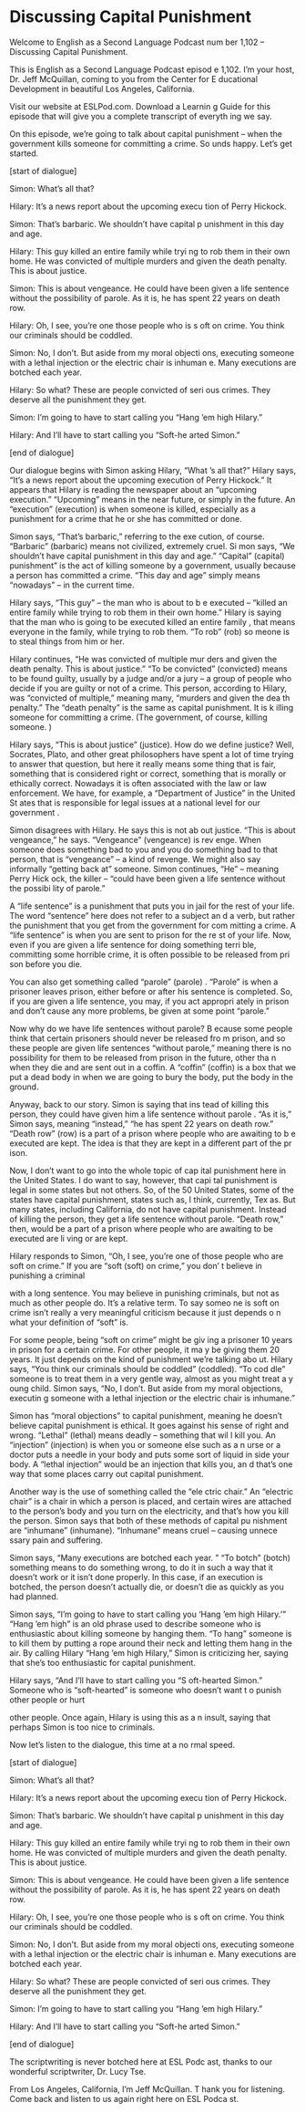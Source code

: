 # Discussing Capital Punishment

Welcome to English as a Second Language Podcast num ber 1,102 – Discussing Capital Punishment.  

This is English as a Second Language Podcast episod e 1,102. I’m your host, Dr. Jeff McQuillan, coming to you from the Center for E ducational Development in beautiful Los Angeles, California.  

Visit our website at ESLPod.com. Download a Learnin g Guide for this episode that will give you a complete transcript of everyth ing we say. 

On this episode, we’re going to talk about capital punishment – when the government kills someone for committing a crime. So unds happy. Let’s get started. 

[start of dialogue] 

Simon: What’s all that? 

Hilary: It’s a news report about the upcoming execu tion of Perry Hickock.  

Simon: That’s barbaric. We shouldn’t have capital p unishment in this day and age.  

Hilary: This guy killed an entire family while tryi ng to rob them in their own home. He was convicted of multiple murders and given the death penalty. This is about justice. 

Simon: This is about vengeance. He could have been given a life sentence without the possibility of parole. As it is, he has  spent 22 years on death row. 

Hilary: Oh, I see, you’re one those people who is s oft on crime. You think our criminals should be coddled. 

Simon: No, I don’t. But aside from my moral objecti ons, executing someone with a lethal injection or the electric chair is inhuman e. Many executions are botched each year.  

Hilary: So what? These are people convicted of seri ous crimes. They deserve all the punishment they get. 

Simon: I’m going to have to start calling you “Hang  ’em high Hilary.” 

Hilary: And I’ll have to start calling you “Soft-he arted Simon.” 

[end of dialogue] 

Our dialogue begins with Simon asking Hilary, “What ’s all that?” Hilary says, “It’s a news report about the upcoming execution of Perry  Hickock.” It appears that Hilary is reading the newspaper about an “upcoming execution.” “Upcoming” means in the near future, or simply in the future. An “execution” (execution) is when someone is killed, especially as a punishment for a crime that he or she has committed or done.  

Simon says, “That’s barbaric,” referring to the exe cution, of course. “Barbaric” (barbaric) means not civilized, extremely cruel. Si mon says, “We shouldn’t have capital punishment in this day and age.” “Capital” (capital) punishment” is the act of killing someone by a government, usually because  a person has committed a crime. “This day and age” simply means “nowadays” –  in the current time.  

Hilary says, “This guy” – the man who is about to b e executed – “killed an entire family while trying to rob them in their own home.”  Hilary is saying that the man who is going to be executed killed an entire family , that means everyone in the family, while trying to rob them. “To rob” (rob) so meone is to steal things from him or her.  

Hilary continues, “He was convicted of multiple mur ders and given the death penalty. This is about justice.” “To be convicted” (convicted) means to be found guilty, usually by a judge and/or a jury – a group of people who decide if you are guilty or not of a crime. This person, according to  Hilary, was “convicted of multiple,” meaning many, “murders and given the dea th penalty.” The “death penalty” is the same as capital punishment. It is k illing someone for committing a crime. (The government, of course, killing someone. )  

Hilary says, “This is about justice” (justice). How  do we define justice? Well, Socrates, Plato, and other great philosophers have spent a lot of time trying to answer that question, but here it really means some thing that is fair, something that is considered right or correct, something that  is morally or ethically correct. Nowadays it is often associated with the law or law  enforcement. We have, for example, a “Department of Justice” in the United St ates that is responsible for legal issues at a national level for our government .  

Simon disagrees with Hilary. He says this is not ab out justice. “This is about vengeance,” he says. “Vengeance” (vengeance) is rev enge. When someone does something bad to you and you do something bad to that person, that is “vengeance” – a kind of revenge. We might also say informally “getting back at” someone. Simon continues, “He” – meaning Perry Hick ock, the killer – “could have been given a life sentence without the possibi lity of parole.” 

A “life sentence” is a punishment that puts you in jail for the rest of your life. The word “sentence” here does not refer to a subject an d a verb, but rather the punishment that you get from the government for com mitting a crime. A “life sentence” is when you are sent to prison for the re st of your life. Now, even if you are given a life sentence for doing something terri ble, committing some horrible crime, it is often possible to be released from pri son before you die.  

You can also get something called “parole” (parole) . “Parole” is when a prisoner leaves prison, either before or after his sentence is completed. So, if you are given a life sentence, you may, if you act appropri ately in prison and don’t cause any more problems, be given at some point “parole.”   

Now why do we have life sentences without parole? B ecause some people think that certain prisoners should never be released fro m prison, and so these people are given life sentences “without parole,” meaning there is no possibility for them to be released from prison in the future, other tha n when they die and are sent out in a coffin. A “coffin” (coffin) is a box that we put a dead body in when we are going to bury the body, put the body in the ground.   

Anyway, back to our story. Simon is saying that ins tead of killing this person, they could have given him a life sentence without parole . “As it is,” Simon says, meaning “instead,” “he has spent 22 years on death row.” “Death row” (row) is a part of a prison where people who are awaiting to b e executed are kept. The idea is that they are kept in a different part of the pr ison.  

Now, I don’t want to go into the whole topic of cap ital punishment here in the United States. I do want to say, however, that capi tal punishment is legal in some states but not others. So, of the 50 United States,  some of the states have capital punishment, states such as, I think, currently, Tex as. But many states, including California, do not have capital punishment. Instead  of killing the person, they get a life sentence without parole. “Death row,” then, would be a part of a prison where people who are awaiting to be executed are li ving or are kept.  

Hilary responds to Simon, “Oh, I see, you’re one of  those people who are soft on crime.” If you are “soft (soft) on crime,” you don’ t believe in punishing a criminal  

with a long sentence. You may believe in punishing criminals, but not as much as other people do. It’s a relative term. To say someo ne is soft on crime isn’t really a very meaningful criticism because it just depends o n what your definition of “soft” is.  

For some people, being “soft on crime” might be giv ing a prisoner 10 years in prison for a certain crime. For other people, it ma y be giving them 20 years. It just depends on the kind of punishment we’re talking abo ut. Hilary says, “You think our criminals should be coddled” (coddled). “To cod dle” someone is to treat them in a very gentle way, almost as you might treat a y oung child. Simon says, “No, I don’t. But aside from my moral objections, executin g someone with a lethal injection or the electric chair is inhumane.”  

Simon has “moral objections” to capital punishment,  meaning he doesn’t believe capital punishment is ethical. It goes against his sense of right and wrong. “Lethal” (lethal) means deadly – something that wil l kill you. An “injection” (injection) is when you or someone else such as a n urse or a doctor puts a needle in your body and puts some sort of liquid in side your body. A “lethal injection” would be an injection that kills you, an d that’s one way that some places carry out capital punishment.  

Another way is the use of something called the “ele ctric chair.” An “electric chair” is a chair in which a person is placed, and certain  wires are attached to the person’s body and you turn on the electricity, and that’s how you kill the person. Simon says that both of these methods of capital pu nishment are “inhumane” (inhumane). “Inhumane” means cruel – causing unnece ssary pain and suffering.  

Simon says, “Many executions are botched each year. ” “To botch” (botch) something means to do something wrong, to do it in such a way that it doesn’t work or it isn’t done properly. In this case, if an  execution is botched, the person doesn’t actually die, or doesn’t die as quickly as you had planned.  

Simon says, “I’m going to have to start calling you  ‘Hang ’em high Hilary.’” “Hang ’em high” is an old phrase used to describe someone  who is enthusiastic about killing someone by hanging them. “To hang” someone is to kill them by putting a rope around their neck and letting them hang in the  air. By calling Hilary “Hang ’em high Hilary,” Simon is criticizing her, saying that she’s too enthusiastic for capital punishment.  

Hilary says, “And I’ll have to start calling you “S oft-hearted Simon.” Someone who is “soft-hearted” is someone who doesn’t want t o punish other people or hurt  

other people. Once again, Hilary is using this as a n insult, saying that perhaps Simon is too nice to criminals.  

Now let’s listen to the dialogue, this time at a no rmal speed.  

[start of dialogue] 

Simon: What’s all that? 

Hilary: It’s a news report about the upcoming execu tion of Perry Hickock.  

Simon: That’s barbaric. We shouldn’t have capital p unishment in this day and age.  

Hilary: This guy killed an entire family while tryi ng to rob them in their own home. He was convicted of multiple murders and given the death penalty. This is about justice. 

Simon: This is about vengeance. He could have been given a life sentence without the possibility of parole. As it is, he has  spent 22 years on death row. 

Hilary: Oh, I see, you’re one those people who is s oft on crime. You think our criminals should be coddled. 

Simon: No, I don’t. But aside from my moral objecti ons, executing someone with a lethal injection or the electric chair is inhuman e. Many executions are botched each year.  

Hilary: So what? These are people convicted of seri ous crimes. They deserve all the punishment they get. 

Simon: I’m going to have to start calling you “Hang  ’em high Hilary.” 

Hilary: And I’ll have to start calling you “Soft-he arted Simon.” 

[end of dialogue] 

The scriptwriting is never botched here at ESL Podc ast, thanks to our wonderful scriptwriter, Dr. Lucy Tse. 

From Los Angeles, California, I’m Jeff McQuillan. T hank you for listening. Come back and listen to us again right here on ESL Podca st.   

